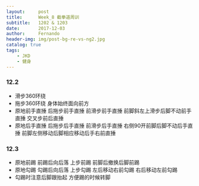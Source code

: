 ```yaml
---
layout:     post
title:      Week_8 截拳道周训
subtitle:   1202 & 1203
date:       2017-12-03
author:     Fernando
header-img: img/post-bg-re-vs-ng2.jpg
catalog: true
tags:
    - JKD
    - 健身
---
```


### 12.2
* 滑步360环绕
* 拖步360环绕 身体始终面向前方
* 原地前手直捶 后拖步前手直捶 前滑步前手直捶 前脚斜左上滑步后脚不动前手直捶 交叉步前后直捶
* 原地后手直捶 后拖步后手直捶 前滑步后手直捶 右侧90开前脚后脚不动后手直捶 前脚左侧移动后脚相应移动后手右前直捶 

### 12.3
* 原地前踢 前踢后向后落 上步前踢 前脚后撤换后脚前踢
* 原地勾踢 勾踢后向后落 上步勾踢 左后移动右前勾踢 右后移动左前勾踢
* 勾踢时注意后脚跟抬起 方便踢的时候转脚